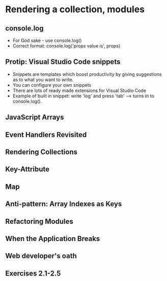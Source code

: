 # Rendering a collection, modules

## console.log
- For God sake - use console.log()
- Correct format: console.log('props value is', props)

## Protip: Visual Studio Code snippets
- Snippets are templates which boost productivity by giving suggestions as to what you want to write.
- You can configure your own snippets
- There are lots of ready made extensions for Visual Studio Code
- Example of built in snippet: write 'log' and press 'tab' --> turns in to console.log(). 

## JavaScript Arrays

## Event Handlers Revisited

## Rendering Collections

## Key-Attribute

## Map

## Anti-pattern: Array Indexes as Keys

## Refactoring Modules

## When the Application Breaks

## Web developer's oath

## Exercises 2.1-2.5
